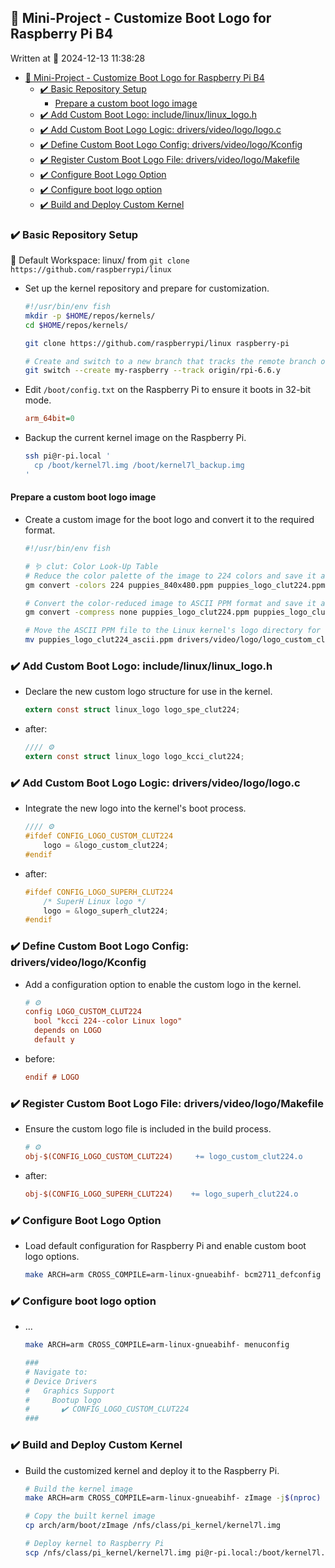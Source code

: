 ## 🎱 Mini-Project - Customize Boot Logo for Raspberry Pi B4

Written at 📅 2024-12-13 11:38:28

- [🎱 Mini-Project - Customize Boot Logo for Raspberry Pi B4](#-mini-project---customize-boot-logo-for-raspberry-pi-b4)
  - [✔️ Basic Repository Setup](#️-basic-repository-setup)
    - [Prepare a custom boot logo image](#prepare-a-custom-boot-logo-image)
  - [✔️ Add Custom Boot Logo: include/linux/linux_logo.h](#️-add-custom-boot-logo-includelinuxlinux_logoh)
  - [✔️ Add Custom Boot Logo Logic: drivers/video/logo/logo.c](#️-add-custom-boot-logo-logic-driversvideologologoc)
  - [✔️ Define Custom Boot Logo Config: drivers/video/logo/Kconfig](#️-define-custom-boot-logo-config-driversvideologokconfig)
  - [✔️ Register Custom Boot Logo File: drivers/video/logo/Makefile](#️-register-custom-boot-logo-file-driversvideologomakefile)
  - [✔️ Configure Boot Logo Option](#️-configure-boot-logo-option)
  - [✔️ Configure boot logo option](#️-configure-boot-logo-option-1)
  - [✔️ Build and Deploy Custom Kernel](#️-build-and-deploy-custom-kernel)

### ✔️ Basic Repository Setup

📁 Default Workspace: linux/ from `git clone https://github.com/raspberrypi/linux`

- Set up the kernel repository and prepare for customization.

  ```bash
  #!/usr/bin/env fish
  mkdir -p $HOME/repos/kernels/
  cd $HOME/repos/kernels/

  git clone https://github.com/raspberrypi/linux raspberry-pi

  # Create and switch to a new branch that tracks the remote branch origin
  git switch --create my-raspberry --track origin/rpi-6.6.y
  ```

- Edit `/boot/config.txt` on the Raspberry Pi to ensure it boots in 32-bit mode.

  ```ini
  arm_64bit=0
  ```

- Backup the current kernel image on the Raspberry Pi.

  ```bash
  ssh pi@r-pi.local '
    cp /boot/kernel7l.img /boot/kernel7l_backup.img
  '
  ```

#### Prepare a custom boot logo image

- Create a custom image for the boot logo and convert it to the required format.

  ```bash
  #!/usr/bin/env fish

  # 🪱 clut: Color Look-Up Table
  # Reduce the color palette of the image to 224 colors and save it as "puppies_logo_clut224.ppm"
  gm convert -colors 224 puppies_840x480.ppm puppies_logo_clut224.ppm

  # Convert the color-reduced image to ASCII PPM format and save it as "puppies_logo_clut224_ascii.ppm"
  gm convert -compress none puppies_logo_clut224.ppm puppies_logo_clut224_ascii.ppm

  # Move the ASCII PPM file to the Linux kernel's logo directory for custom logo integration
  mv puppies_logo_clut224_ascii.ppm drivers/video/logo/logo_custom_clut224.ppm
  ```

### ✔️ Add Custom Boot Logo: include/linux/linux_logo.h

- Declare the new custom logo structure for use in the kernel.

  ```c
  extern const struct linux_logo logo_spe_clut224;
  ```

- after:

  ```c
  //// ⚙️
  extern const struct linux_logo logo_kcci_clut224;
  ```

### ✔️ Add Custom Boot Logo Logic: drivers/video/logo/logo.c

- Integrate the new logo into the kernel's boot process.

  ```c
  //// ⚙️
  #ifdef CONFIG_LOGO_CUSTOM_CLUT224
      logo = &logo_custom_clut224;
  #endif
  ```

- after:

  ```c
  #ifdef CONFIG_LOGO_SUPERH_CLUT224
      /* SuperH Linux logo */
      logo = &logo_superh_clut224;
  #endif
  ```

### ✔️ Define Custom Boot Logo Config: drivers/video/logo/Kconfig

- Add a configuration option to enable the custom logo in the kernel.

  ```ini
  # ⚙️
  config LOGO_CUSTOM_CLUT224
    bool "kcci 224--color Linux logo"
    depends on LOGO
    default y
  ```

- before:

  ```ini
  endif # LOGO
  ```

### ✔️ Register Custom Boot Logo File: drivers/video/logo/Makefile

- Ensure the custom logo file is included in the build process.

  ```Makefile
  # ⚙️
  obj-$(CONFIG_LOGO_CUSTOM_CLUT224)     += logo_custom_clut224.o
  ```

- after:

  ```Makefile
  obj-$(CONFIG_LOGO_SUPERH_CLUT224)    += logo_superh_clut224.o
  ```

### ✔️ Configure Boot Logo Option

- Load default configuration for Raspberry Pi and enable custom boot logo options.

  ```bash
  make ARCH=arm CROSS_COMPILE=arm-linux-gnueabihf- bcm2711_defconfig
  ```

### ✔️ Configure boot logo option

- ...

  ```bash
  make ARCH=arm CROSS_COMPILE=arm-linux-gnueabihf- menuconfig

  ###
  # Navigate to:
  # Device Drivers
  #   Graphics Support
  #     Bootup logo
  #       ✔️ CONFIG_LOGO_CUSTOM_CLUT224
  ###
  ```

### ✔️ Build and Deploy Custom Kernel

- Build the customized kernel and deploy it to the Raspberry Pi.

  ```bash
  # Build the kernel image
  make ARCH=arm CROSS_COMPILE=arm-linux-gnueabihf- zImage -j$(nproc)

  # Copy the built kernel image
  cp arch/arm/boot/zImage /nfs/class/pi_kernel/kernel7l.img

  # Deploy kernel to Raspberry Pi
  scp /nfs/class/pi_kernel/kernel7l.img pi@r-pi.local:/boot/kernel7l.img
  ```
